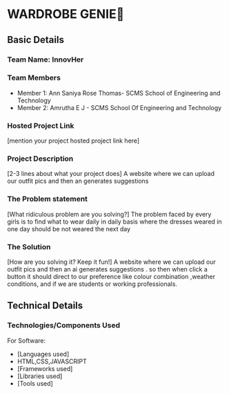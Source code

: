# WARDROBE GENIE🎯


## Basic Details
### Team Name: InnovHer


### Team Members

- Member 1: Ann Saniya Rose Thomas- SCMS School of Engineering and Technology
- Member 2: Amrutha E J - SCMS School Of Engineering and Technology

### Hosted Project Link
[mention your project hosted project link here]

### Project Description
[2-3 lines about what your project does]
 A website where we can upload our outfit pics and then an generates suggestions 

### The Problem statement
[What ridiculous problem are you solving?]
The problem faced by every girls is to find what to wear daily in daily basis where the dresses weared in one day should be not weared the next day

### The Solution
[How are you solving it? Keep it fun!]
 A website where we can upload our outfit pics and then an ai generates suggestions .  so then when click a button it should direct to our preference like colour combination ,weather conditions, and if we are students or working professionals.

## Technical Details
### Technologies/Components Used
For Software:
- [Languages used]
- HTML,CSS,JAVASCRIPT
- [Frameworks used]
- [Libraries used]
- [Tools used]
